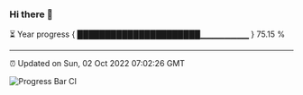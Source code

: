### Hi there 👋

⏳ Year progress { ██████████████████████▁▁▁▁▁▁▁▁ } 75.15 %

---

⏰ Updated on Sun, 02 Oct 2022 07:02:26 GMT

![Progress Bar CI](https://github.com/liununu/liununu/workflows/Progress%20Bar%20CI/badge.svg)
